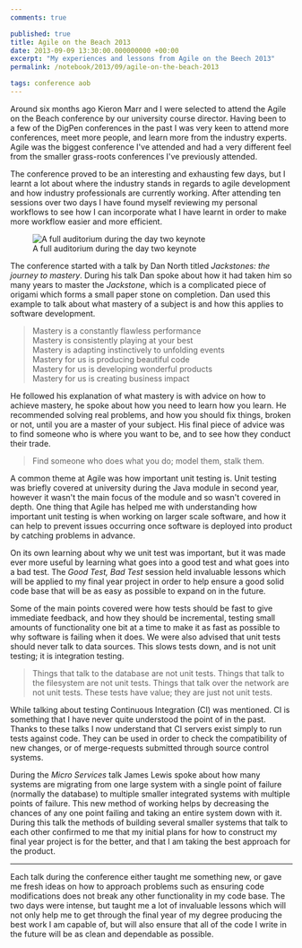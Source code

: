 ```yaml
---
comments: true

published: true
title: Agile on the Beach 2013
date: 2013-09-09 13:30:00.000000000 +00:00
excerpt: "My experiences and lessons from Agile on the Beech 2013"
permalink: /notebook/2013/09/agile-on-the-beach-2013

tags: conference aob
---
```


Around six months ago Kieron Marr and I were selected to attend the Agile on the Beach conference by our university course director. Having been to a few of the DigPen conferences in the past I was very keen to attend more conferences, meet more people, and learn more from the industry experts. Agile was the biggest conference I've attended and had a very different feel from the smaller grass-roots conferences I've previously attended.

The conference proved to be an interesting and exhausting few days, but I learnt a lot about where the industry stands in regards to agile development and how industry professionals are currently working. After attending ten sessions over two days I have found myself reviewing my personal workflows to see how I can incorporate what I have learnt in order to make more workflow easier and more efficient.

<figure>
	<img src="/assets/development/2013-09-09-agile-on-the-beach-2013/conference.jpeg" alt="A full auditorium during the day two keynote" />
	<figcaption>
		A full auditorium during the day two keynote
	</figcaption>
</figure>

The conference started with a talk by Dan North titled *Jackstones: the journey to mastery*. During his talk Dan spoke about how it had taken him so many years to master the *Jackstone*, which is a complicated piece of origami which forms a small paper stone on completion. Dan used this example to talk about what mastery of a subject is and how this applies to software development.

> Mastery is a constantly flawless performance<br />
> Mastery is consistently playing at your best<br />
> Mastery is adapting instinctively to unfolding events<br />
> Mastery for us is producing beautiful code<br />
> Mastery for us is developing wonderful products<br />
> Mastery for us is creating business impact

He followed his explanation of what mastery is with advice on how to achieve mastery, he spoke about how you need to learn how you learn.  He recommended solving real problems, and how you should fix things, broken or not, until you are a master of your subject. His final piece of advice was to find someone who is where you want to be, and to see how they conduct their trade.

> Find someone who does what you do; model them, stalk them.

A common theme at Agile was how important unit testing is. Unit testing was briefly covered at university during the Java module in second year, however it wasn't the main focus of the module and so wasn't covered in depth. One thing that Agile has helped me with understanding how important unit testing is when working on larger scale software, and how it can help to prevent issues occurring once software is deployed into product by catching problems in advance.

On its own learning about why we unit test was important, but it was made ever more useful by learning what goes into a good test and what goes into a bad test. The *Good Test, Bad Test* session held invaluable lessons which will be applied to my final year project in order to help ensure a good solid code base that will be as easy as possible to expand on in the future.

Some of the main points covered were how tests should be fast to give immediate feedback, and how they should be incremental, testing small amounts of functionality one bit at a time to make it as fast as possible to why software is failing when it does. We were also advised that unit tests should never talk to data sources. This slows tests down, and is not unit testing; it is integration testing.

> Things that talk to the database are not unit tests. Things that talk to the filesystem are not unit tests. Things that talk over the network are not unit tests. These tests have value; they are just not unit tests.

While talking about testing Continuous Integration (CI) was mentioned. CI is something that I have never quite understood the point of in the past. Thanks to these talks I now understand that CI servers exist simply to run tests against code. They can be used in order to check the compatibility of new changes, or of merge-requests submitted through source control systems.

During the *Micro Services* talk James Lewis spoke about how many systems are migrating from one large system with a single point of failure (normally the database) to multiple smaller integrated systems with multiple points of failure. This new method of working helps by decreasing the chances of any one point failing and taking an entire system down with it. During this talk the methods of building several smaller systems that talk to each other confirmed to me that my initial plans for how to construct my final year project is for the better, and that I am taking the best approach for the product.

---

Each talk during the conference either taught me something new, or gave me fresh ideas on how to approach problems such as ensuring code modifications does not break any other functionality in my code base. The two days were intense, but taught me a lot of invaluable lessons which will not only help me to get through the final year of my degree producing the best work I am capable of, but will also ensure that all of the code I write in the future will be as clean and dependable as possible.
